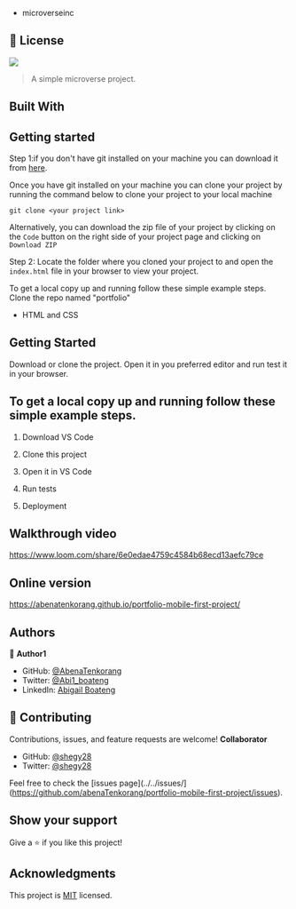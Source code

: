 
- microverseinc

## 📝 License
![](https://img.shields.io/badge/Microverse-blueviolet)

> A simple microverse project.

## Built With

## Getting started
Step 1:if you don't have git installed on your machine you can download it from [here](https://git-scm.com/downloads).

Once you have git installed on your machine you can clone your project by running the command below to clone your project to your local machine


`git clone <your project link>`

Alternatively, you can download the zip file of your project by clicking on the `Code` button on the right side of your project page and clicking on `Download ZIP`

Step 2: Locate the folder where you cloned your project to and open the `index.html` file in your browser to view your project.


To get a local copy up and running follow these simple example steps.
Clone the repo named "portfolio"

- HTML and CSS

## Getting Started

Download or clone the project. Open it in you preferred editor and run test it in your browser.

## To get a local copy up and running follow these simple example steps.

1. Download VS Code

2. Clone this project

3. Open it in VS Code

4. Run tests

5. Deployment

## Walkthrough video
https://www.loom.com/share/6e0edae4759c4584b68ecd13aefc79ce


## Online version 

https://abenatenkorang.github.io/portfolio-mobile-first-project/


## Authors

👤 **Author1**

- GitHub: [@AbenaTenkorang](https://github.com/abenaTenkorang)
- Twitter: [@Abi1_boateng](https://twitter.com/Abi1_boateng)
- LinkedIn: [Abigail Boateng](https://www.linkedin.com/in/abigail-boateng-345395141/)

## 🤝 Contributing

Contributions, issues, and feature requests are welcome!
**Collaborator**
- GitHub: [@shegy28](https://github.com/shegy28/)
- Twitter: [@shegy28](https://twitter.com/shegy28)



Feel free to check the [issues page](../../issues/](https://github.com/abenaTenkorang/portfolio-mobile-first-project/issues).

## Show your support

Give a ⭐️ if you like this project!

## Acknowledgments

This project is [MIT](./LICENSE) licensed.



